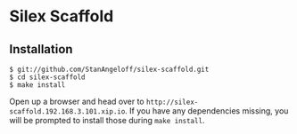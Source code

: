 Silex Scaffold
==============

Installation
------------

```shell
$ git://github.com/StanAngeloff/silex-scaffold.git
$ cd silex-scaffold
$ make install
```

Open up a browser and head over to `http://silex-scaffold.192.168.3.101.xip.io`.
If you have any dependencies missing, you will be prompted to install those during `make install`.
